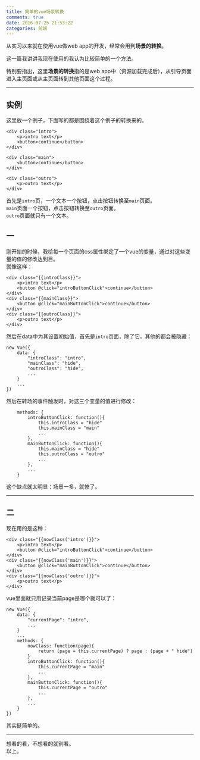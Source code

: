 ```yaml
---
title: 简单的vue场景转换
comments: true
date: 2016-07-25 21:53:22
categories: 前端
---
```

从实习以来就在使用vue做web app的开发，经常会用到**场景的转换**。

这一篇我讲讲我现在使用的我认为比较简单的一个方法。

特别要指出，这里**场景的转换**指的是web app中（资源加载完成后），从引导页面进入主页面或从主页面转到其他页面这个过程。
***
## 实例
这里放一个例子，下面写的都是围绕着这个例子的转换来的。  
```
<div class="intro">
    <p>intro text</p>
    <button>continue</button>
</div>

<div class="main">
    <button>continue</button>
</div>

<div class="outro">
    <p>outro text</p>
</div>
```
首先是`intro`页，一个文本一个按钮，点击按钮转换至`main`页面。  
`main`页面一个按钮，点击按钮转换至`outro`页面。  
`outro`页面就只有一个文本。
## 一
刚开始的时候，我给每一个页面的css属性绑定了一个vue的变量，通过对这些变量的值的修改达到目。  
就像这样：  
```
<div class="{{introClass}}">
    <p>intro text</p>
    <button @click="introButtonClick">continue</button>
</div>
<div class="{{mainClass}}">
    <button @click="mainButtonClick">continue</button>
</div>
<div class="{{outroClass}}">
    <p>outro text</p>
</div>
```
然后在data中为其设置初始值，首先是`intro`页面，除了它，其他的都会被隐藏：  
```
new Vue({
	data: {
		"introClass": "intro",
		"mainClass": "hide",
		"outroClass": "hide",
		...
	}
	...
})
```
然后在转场的事件触发时，对这三个变量的值进行修改：  
```
	methods: {
		introButtonClick: function(){
			this.introClass = "hide"
			this.mainClass = "main"
			...
		},
		mainButtonClick: function(){
			this.mainClass = "hide"
			this.outroClass = "outro"
			...
		},
		...
	}
```
这个缺点就太明显：场景一多，就惨了。
***
## 二
现在用的是这种：  
```
<div class="{{nowClass('intro')}}">
    <p>intro text</p>
    <button @click="introButtonClick">continue</button>
</div>
<div class="{{nowClass('main')}}">
    <button @click="mainButtonClick">continue</button>
</div>
<div class="{{nowClass('outro')}}">
    <p>outro text</p>
</div>
```
vue里面就只用记录当前page是哪个就可以了：  
```
new Vue({
	data: {
		"currentPage": "intro",
		...
	}
	...
	methods: {
		nowClass: function(page){
			return (page = this.currentPage) ? page : (page + " hide")
		}
		introButtonClick: function(){
			this.currentPage = "main"
			...
		},
		mainButtonClick: function(){
			this.currentPage = "outro"
			...
		},
		...
	}
})
```
其实挺简单的。
***
想看的看，不想看的就别看。  
以上。
